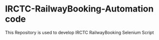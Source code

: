 # IRCTC-RailwayBooking-Automation code
This Repository is used to develop IRCTC RailwayBooking Selenium Script
